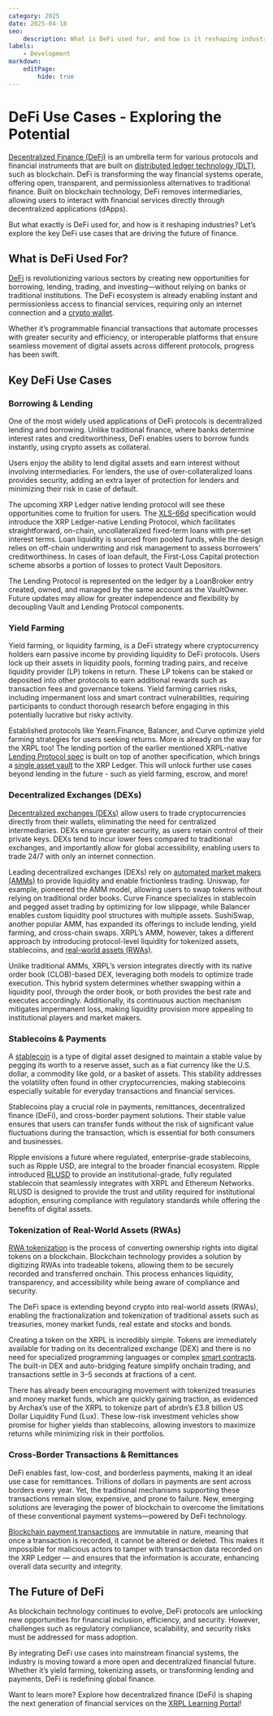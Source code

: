 ```yaml
---
category: 2025
date: 2025-04-18
seo:
    description: What is DeFi used for, and how is it reshaping industries? Explore the key DeFi use cases that are driving the future of finance.
labels:
    - Development
markdown:
    editPage:
        hide: true
---
```

# DeFi Use Cases - Exploring the Potential

[Decentralized Finance (DeFi)](https://learn.xrpl.org/course/deep-dive-into-xrpl-defi/lesson/what-is-decentralized-finance/) is an umbrella term for various protocols and financial instruments that are built on [distributed ledger technology (DLT)](https://learn.xrpl.org/glossary/#distributed-ledger-technology-dlt), such as blockchain. DeFi is transforming the way financial systems operate, offering open, transparent, and permissionless alternatives to traditional finance. Built on blockchain technology, DeFi removes intermediaries, allowing users to interact with financial services directly through decentralized applications (dApps). 

But what exactly is DeFi used for, and how is it reshaping industries? Let’s explore the key DeFi use cases that are driving the future of finance.

## What is DeFi Used For?

[DeFi](https://xrpl.org/docs/use-cases/defi) is revolutionizing various sectors by creating new opportunities for borrowing, lending, trading, and investing—without relying on banks or traditional institutions. The DeFi ecosystem is already enabling instant and permissionless access to financial services, requiring only an internet connection and a [crypto wallet](https://xrpl.org/docs/introduction/crypto-wallets).

Whether it’s programmable financial transactions that automate processes with greater security and efficiency, or interoperable platforms that ensure seamless movement of digital assets across different protocols, progress has been swift. 


## Key DeFi Use Cases

### Borrowing & Lending

One of the most widely used applications of DeFi protocols is decentralized lending and borrowing. Unlike traditional finance, where banks determine interest rates and creditworthiness, DeFi enables users to borrow funds instantly, using crypto assets as collateral. 

Users enjoy the ability to lend digital assets and earn interest without involving intermediaries. For lenders, the use of over-collateralized loans provides security, adding an extra layer of protection for lenders and minimizing their risk in case of default.

The upcoming XRP Ledger native lending protocol will see these opportunities come to fruition for users. The [XLS-66d](https://github.com/XRPLF/XRPL-Standards/pull/240) specification would introduce the XRP Ledger-native Lending Protocol, which facilitates straightforward, on-chain, uncollateralized fixed-term loans with pre-set interest terms. Loan liquidity is sourced from pooled funds, while the design relies on off-chain underwriting and risk management to assess borrowers’ creditworthiness. In cases of loan default, the First-Loss Capital protection scheme absorbs a portion of losses to protect Vault Depositors. 

The Lending Protocol is represented on the ledger by a LoanBroker entry created, owned, and managed by the same account as the VaultOwner. Future updates may allow for greater independence and flexibility by decoupling Vault and Lending Protocol components.

### Yield Farming

Yield farming, or liquidity farming, is a DeFi strategy where cryptocurrency holders earn passive income by providing liquidity to DeFi protocols. Users lock up their assets in liquidity pools, forming trading pairs, and receive liquidity provider (LP) tokens in return. These LP tokens can be staked or deposited into other protocols to earn additional rewards such as transaction fees and governance tokens. Yield farming carries risks, including impermanent loss and smart contract vulnerabilities, requiring participants to conduct thorough research before engaging in this potentially lucrative but risky activity.

Established protocols like Yearn.Finance, Balancer, and Curve optimize yield farming strategies for users seeking returns. More is already on the way for the XRPL too! The lending portion of the earlier mentioned XRPL-native [Lending Protocol spec](https://github.com/XRPLF/XRPL-Standards/discussions/190) is built on top of another specification, which brings a [single asset vault](https://github.com/XRPLF/XRPL-Standards/tree/master/XLS-0065d-single-asset-vault) to the XRP Ledger. This will unlock further use cases beyond lending in the future - such as yield farming, escrow, and more!

### Decentralized Exchanges (DEXs)

[Decentralized exchanges (DEXs)](https://xrpl.org/docs/concepts/tokens/decentralized-exchange) allow users to trade cryptocurrencies directly from their wallets, eliminating the need for centralized intermediaries. DEXs ensure greater security, as users retain control of their private keys. DEXs tend to incur lower fees compared to traditional exchanges, and importantly allow for global accessibility, enabling users to trade 24/7 with only an internet connection. 

Leading decentralized exchanges (DEXs) rely on [automated market makers (AMMs)](https://xrpl.org/docs/concepts/tokens/decentralized-exchange/automated-market-makers) to provide liquidity and enable frictionless trading. Uniswap, for example, pioneered the AMM model, allowing users to swap tokens without relying on traditional order books. Curve Finance specializes in stablecoin and pegged asset trading by optimizing for low slippage, while Balancer enables custom liquidity pool structures with multiple assets. SushiSwap, another popular AMM, has expanded its offerings to include lending, yield farming, and cross-chain swaps. XRPL’s AMM, however, takes a different approach by introducing protocol-level liquidity for tokenized assets, stablecoins, and [real-world assets (RWAs)](https://xrpl.org/docs/use-cases/tokenization/real-world-assets). 

Unlike traditional AMMs, XRPL’s version integrates directly with its native order book (CLOB)-based DEX, leveraging both models to optimize trade execution. This hybrid system determines whether swapping within a liquidity pool, through the order book, or both provides the best rate and executes accordingly. Additionally, its continuous auction mechanism mitigates impermanent loss, making liquidity provision more appealing to institutional players and market makers.

### Stablecoins & Payments

A [stablecoin](https://ripple.com/insights/stablecoin/) is a type of digital asset designed to maintain a stable value by pegging its worth to a reserve asset, such as a fiat currency like the U.S. dollar, a commodity like gold, or a basket of assets. This stability addresses the volatility often found in other cryptocurrencies, making stablecoins especially suitable for everyday transactions and financial services. 

Stablecoins play a crucial role in payments, remittances, decentralized finance (DeFi), and cross-border payment solutions. Their stable value ensures that users can transfer funds without the risk of significant value fluctuations during the transaction, which is essential for both consumers and businesses.

Ripple envisions a future where regulated, enterprise-grade stablecoins, such as Ripple USD, are integral to the broader financial ecosystem. Ripple introduced [RLUSD](https://ripple.com/solutions/stablecoin/) to provide an institutional-grade, fully regulated stablecoin that seamlessly integrates with XRPL and Ethereum Networks. RLUSD is designed to provide the trust and utility required for institutional adoption, ensuring compliance with regulatory standards while offering the benefits of digital assets.

### Tokenization of Real-World Assets (RWAs)

[RWA tokenization](https://xrpl.org/docs/use-cases/tokenization/real-world-assets) is the process of converting ownership rights into digital tokens on a blockchain. Blockchain technology provides a solution by digitizing RWAs into tradeable tokens, allowing them to be securely recorded and transferred onchain. This process enhances liquidity, transparency, and accessibility while being aware of compliance and security.

The DeFi space is extending beyond crypto into real-world assets (RWAs), enabling the fractionalization and tokenization of traditional assets such as treasuries, money market funds, real estate and stocks and bonds.

Creating a token on the XRPL is incredibly simple. Tokens are immediately available for trading on its decentralized exchange (DEX) and there is no need for specialized programming languages or complex [smart contracts](https://xrpl.org/docs/use-cases/payments/smart-contracts-uc). The built-in DEX and auto-bridging feature simplify onchain trading, and transactions settle in 3–5 seconds at fractions of a cent.

There has already been encouraging movement with tokenized treasuries and money market funds, which are quickly gaining traction, as evidenced by Archax’s use of the XRPL to tokenize part of abrdn’s £3.8 billion US Dollar Liquidity Fund (Lux). These low-risk investment vehicles show promise for higher yields than stablecoins, allowing investors to maximize returns while minimizing risk in their portfolios.

### Cross-Border Transactions & Remittances

DeFi enables fast, low-cost, and borderless payments, making it an ideal use case for remittances. Trillions of dollars in payments are sent across borders every year. Yet, the traditional mechanisms supporting these transactions remain slow, expensive, and prone to failure. New, emerging solutions are leveraging the power of blockchain to overcome the limitations of these conventional payment systems—powered by DeFi technology.

[Blockchain payment transactions](https://xrpl.org/docs/use-cases/payments) are immutable in nature, meaning that once a transaction is recorded, it cannot be altered or deleted. This makes it impossible for malicious actors to tamper with transaction data recorded on the XRP Ledger — and ensures that the information is accurate, enhancing overall data security and integrity.

## The Future of DeFi

As blockchain technology continues to evolve, DeFi protocols are unlocking new opportunities for financial inclusion, efficiency, and security. However, challenges such as regulatory compliance, scalability, and security risks must be addressed for mass adoption.

By integrating DeFi use cases into mainstream financial systems, the industry is moving toward a more open and decentralized financial future. Whether it’s yield farming, tokenizing assets, or transforming lending and payments, DeFi is redefining global finance.

Want to learn more? Explore how decentralized finance (DeFi) is shaping the next generation of financial services on the [XRPL Learning Portal](https://learn.xrpl.org/course/blockchain-and-crypto-basics/)!